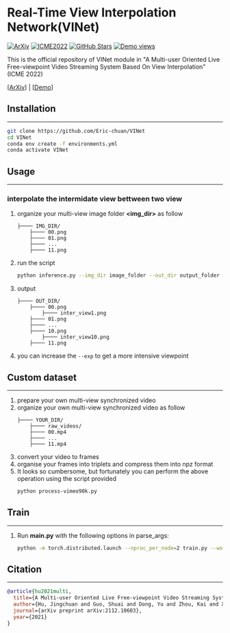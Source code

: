 # Real-Time View Interpolation Network(VINet)


[![ArXiv](https://img.shields.io/badge/ArXiv-Paper-<COLOR>.svg)](https://arxiv.org/abs/2112.10603)
[![ICME2022](https://img.shields.io/badge/ICME2022-Paper-<COLOR>.svg)](https://openaccess.thecvf.com/content/ICCV2021/papers/Sim_XVFI_eXtreme_Video_Frame_Interpolation_ICCV_2021_paper.pdf)
[![GitHub Stars](https://img.shields.io/github/stars/JihyongOh/XVFI?style=social)](https://github.com/JihyongOh/XVFI)
[![Demo views](https://img.shields.io/youtube/views/5qAiffYFJh8)](https://www.youtube.com/watch?v=5qAiffYFJh8&ab_channel=VICLabKAIST)

This is the official repository of VINet module in "A Multi-user Oriented Live Free-viewpoint Video Streaming System Based On View Interpolation" (ICME 2022)

\[[ArXiv](https://arxiv.org/abs/2112.10603)\] | \[[Demo]()\]



## Installation
---
```bash
git clone https://github.com/Eric-chuan/VINet
cd VINet
conda env create -f environments.yml
conda activate VINet
```
## Usage
---
### interpolate the intermidate view bettween two view
1. organize your multi-view image folder **\<img_dir\>** as follow
    ```
    ├──── IMG_DIR/
        ├──── 00.png
        ├──── 01.png
        ├──── ...
        ├──── 11.png
    ```
2. run the script
    ```bash
    python inference.py --img_dir image_folder --out_dir output_folder --exp=1 --gpu_idx=0
    ``` 
3. output 
    ```
    ├──── OUT_DIR/
        ├──── 00.png
            ├──── inter_view1.png
        ├──── 01.png
        ├──── ...
        ├──── 10.png
            ├──── inter_view10.png
        ├──── 11.png
    ```
4. you can increase the `--exp` to get a more intensive viewpoint
## Custom dataset
---
1. prepare your own multi-view synchronized video
2. organize your own multi-view synchronized video as follow
    ```
    ├──── YOUR_DIR/
        ├──── raw_videos/
        ├──── 00.mp4
        ├──── ...
        ├──── 11.mp4
    ```
3. convert your video to frames
4. organise your frames into triplets and compress them into npz format
5. It looks so cumbersome, but fortunately you can perform the above operation using the script provided
    ```bash
    python process-vimeo90k.py
    ```
## Train
---
1. Run **main.py** with the following options in parse_args: 
    ```bash
    python -m torch.distributed.launch --nproc_per_node=2 train.py --world_size=2  --epoch=100 --batch_size=32
    ```
## Citation
---
```bib
@article{hu2021multi,
  title={A Multi-user Oriented Live Free-viewpoint Video Streaming System Based On View Interpolation},
  author={Hu, Jingchuan and Guo, Shuai and Dong, Yu and Zhou, Kai and Xu, Jun and Song, Li},
  journal={arXiv preprint arXiv:2112.10603},
  year={2021}
}
```